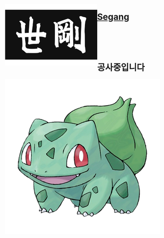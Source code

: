 [<img align="left" width="300" height="200" src="segang_logo.jpg">](index.md)

# [Segang](index.md)
<br><br><br><br>

# 공사중입니다
![](bulbasaur.png)
